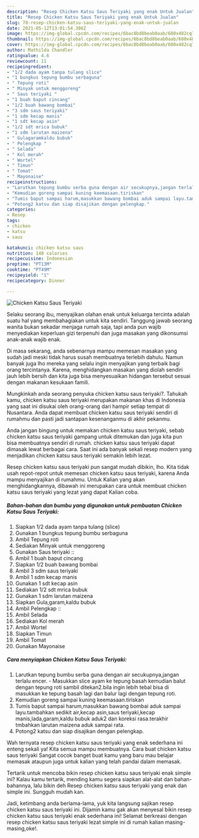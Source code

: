 ```yaml
---
description: "Resep Chicken Katsu Saus Teriyaki yang enak Untuk Jualan"
title: "Resep Chicken Katsu Saus Teriyaki yang enak Untuk Jualan"
slug: 78-resep-chicken-katsu-saus-teriyaki-yang-enak-untuk-jualan
date: 2021-05-12T13:01:54.306Z
image: https://img-global.cpcdn.com/recipes/6bac8bd8beab0aab/680x482cq70/chicken-katsu-saus-teriyaki-foto-resep-utama.jpg
thumbnail: https://img-global.cpcdn.com/recipes/6bac8bd8beab0aab/680x482cq70/chicken-katsu-saus-teriyaki-foto-resep-utama.jpg
cover: https://img-global.cpcdn.com/recipes/6bac8bd8beab0aab/680x482cq70/chicken-katsu-saus-teriyaki-foto-resep-utama.jpg
author: Mathilda Chandler
ratingvalue: 4.6
reviewcount: 11
recipeingredient:
- "1/2 dada ayam tanpa tulang slice"
- "1 bungkus tepung bumbu serbaguna"
- " Tepung roti"
- " Minyak untuk menggoreng"
- " Saus teriyaki "
- "1 buah baput cincang"
- "1/2 buah bawang bombai"
- "3 sdm saus teriyaki"
- "1 sdm kecap manis"
- "1 sdt kecap asin"
- "1/2 sdt mrica bubuk"
- "1 sdm larutan maizena"
- " Gulagaramkaldu bubuk"
- " Pelengkap "
- " Selada"
- " Kol merah"
- " Wortel"
- " Timun"
- " Tomat"
- " Mayonaise"
recipeinstructions:
- "Larutkan tepung bumbu serba guna dengan air secukupnya,jangan terlalu encer. Masukkan slice ayam ke tepung basah kemudian balut dengan tepung roti sambil ditekan2.bila ingin lebih tebal bisa di masukkan ke tepung basah lagi dan balur lagi dengan tepung roti."
- "Kemudian goreng sampai kuning keemasaan.tiriskan"
- "Tumis baput sampai harum,masukkan bawang bombai aduk sampai layu.tambahkan sedikit air,kecap asin,saus teriyaki,kecap manis,lada,garam,kaldu bubuk aduk2 dan koreksi rasa.terakhir tmbahkan larutan maizena aduk sampai rata."
- "Potong2 katsu dan siap disajikan dengan pelengkap."
categories:
- Resep
tags:
- chicken
- katsu
- saus

katakunci: chicken katsu saus 
nutrition: 148 calories
recipecuisine: Indonesian
preptime: "PT13M"
cooktime: "PT49M"
recipeyield: "1"
recipecategory: Dinner

---
```



![Chicken Katsu Saus Teriyaki](https://img-global.cpcdn.com/recipes/6bac8bd8beab0aab/680x482cq70/chicken-katsu-saus-teriyaki-foto-resep-utama.jpg)

Selaku seorang ibu, menyajikan olahan enak untuk keluarga tercinta adalah suatu hal yang membahagiakan untuk kita sendiri. Tanggung jawab seorang  wanita bukan sekadar menjaga rumah saja, tapi anda pun wajib menyediakan keperluan gizi terpenuhi dan juga masakan yang dikonsumsi anak-anak wajib enak.

Di masa  sekarang, anda sebenarnya mampu memesan masakan yang sudah jadi meski tidak harus susah membuatnya terlebih dahulu. Namun banyak juga lho mereka yang selalu ingin menyajikan yang terbaik bagi orang tercintanya. Karena, menghidangkan masakan yang diolah sendiri jauh lebih bersih dan kita juga bisa menyesuaikan hidangan tersebut sesuai dengan makanan kesukaan famili. 



Mungkinkah anda seorang penyuka chicken katsu saus teriyaki?. Tahukah kamu, chicken katsu saus teriyaki merupakan makanan khas di Indonesia yang saat ini disukai oleh orang-orang dari hampir setiap tempat di Nusantara. Anda dapat membuat chicken katsu saus teriyaki sendiri di rumahmu dan pasti jadi santapan kesenanganmu di akhir pekanmu.

Anda jangan bingung untuk memakan chicken katsu saus teriyaki, sebab chicken katsu saus teriyaki gampang untuk ditemukan dan juga kita pun bisa membuatnya sendiri di rumah. chicken katsu saus teriyaki dapat dimasak lewat berbagai cara. Saat ini ada banyak sekali resep modern yang menjadikan chicken katsu saus teriyaki semakin lebih lezat.

Resep chicken katsu saus teriyaki pun sangat mudah dibikin, lho. Kita tidak usah repot-repot untuk memesan chicken katsu saus teriyaki, karena Anda mampu menyajikan di rumahmu. Untuk Kalian yang akan menghidangkannya, dibawah ini merupakan cara untuk membuat chicken katsu saus teriyaki yang lezat yang dapat Kalian coba.

<!--inarticleads1-->

##### Bahan-bahan dan bumbu yang digunakan untuk pembuatan Chicken Katsu Saus Teriyaki:

1. Siapkan 1/2 dada ayam tanpa tulang (slice)
1. Gunakan 1 bungkus tepung bumbu serbaguna
1. Ambil  Tepung roti
1. Sediakan  Minyak untuk menggoreng
1. Gunakan  Saus teriyaki ::
1. Ambil 1 buah baput cincang
1. Siapkan 1/2 buah bawang bombai
1. Ambil 3 sdm saus teriyaki
1. Ambil 1 sdm kecap manis
1. Gunakan 1 sdt kecap asin
1. Sediakan 1/2 sdt mrica bubuk
1. Gunakan 1 sdm larutan maizena
1. Siapkan  Gula,garam,kaldu bubuk
1. Ambil  Pelengkap ::
1. Ambil  Selada
1. Sediakan  Kol merah
1. Ambil  Wortel
1. Siapkan  Timun
1. Ambil  Tomat
1. Gunakan  Mayonaise




<!--inarticleads2-->

##### Cara menyiapkan Chicken Katsu Saus Teriyaki:

1. Larutkan tepung bumbu serba guna dengan air secukupnya,jangan terlalu encer. - Masukkan slice ayam ke tepung basah kemudian balut dengan tepung roti sambil ditekan2.bila ingin lebih tebal bisa di masukkan ke tepung basah lagi dan balur lagi dengan tepung roti.
1. Kemudian goreng sampai kuning keemasaan.tiriskan
1. Tumis baput sampai harum,masukkan bawang bombai aduk sampai layu.tambahkan sedikit air,kecap asin,saus teriyaki,kecap manis,lada,garam,kaldu bubuk aduk2 dan koreksi rasa.terakhir tmbahkan larutan maizena aduk sampai rata.
1. Potong2 katsu dan siap disajikan dengan pelengkap.




Wah ternyata resep chicken katsu saus teriyaki yang enak sederhana ini enteng sekali ya! Kita semua mampu membuatnya. Cara buat chicken katsu saus teriyaki Sangat cocok banget buat kamu yang baru mau belajar memasak ataupun juga untuk kalian yang telah pandai dalam memasak.

Tertarik untuk mencoba bikin resep chicken katsu saus teriyaki enak simple ini? Kalau kamu tertarik, mending kamu segera siapkan alat-alat dan bahan-bahannya, lalu bikin deh Resep chicken katsu saus teriyaki yang enak dan simple ini. Sungguh mudah kan. 

Jadi, ketimbang anda berlama-lama, yuk kita langsung sajikan resep chicken katsu saus teriyaki ini. Dijamin kamu gak akan menyesal bikin resep chicken katsu saus teriyaki enak sederhana ini! Selamat berkreasi dengan resep chicken katsu saus teriyaki lezat simple ini di rumah kalian masing-masing,oke!.

